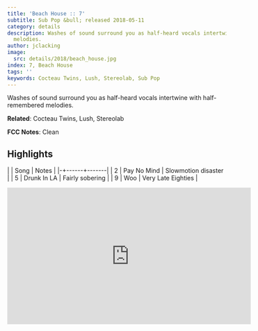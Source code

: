 ```yaml
---
title: 'Beach House :: 7'
subtitle: Sub Pop &bull; released 2018-05-11
category: details
description: Washes of sound surround you as half-heard vocals intertwine with half-remembered
  melodies.
author: jclacking
image:
  src: details/2018/beach_house.jpg
index: 7, Beach House
tags: ''
keywords: Cocteau Twins, Lush, Stereolab, Sub Pop
---
```

Washes of sound surround you as half-heard vocals intertwine with half-remembered melodies.<!--more-->

**Related**: Cocteau Twins, Lush, Stereolab

**FCC Notes**: Clean

## Highlights

| | Song | Notes |
|-+------+-------|
| 2 | Pay No Mind | Slowmotion disaster |
| 5 | Drunk In LA | Fairly sobering |
| 9 | Woo | Very Late Eighties |

<div class="tlo-detail-video"><iframe width="560" height="315" src="https://www.youtube.com/embed/M0vMIQLXxqQ" frameborder="0" allow="autoplay; encrypted-media" allowfullscreen></iframe></div>

